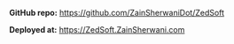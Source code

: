 **GitHub repo:**
https://github.com/ZainSherwaniDot/ZedSoft

**Deployed at:**
https://ZedSoft.ZainSherwani.com